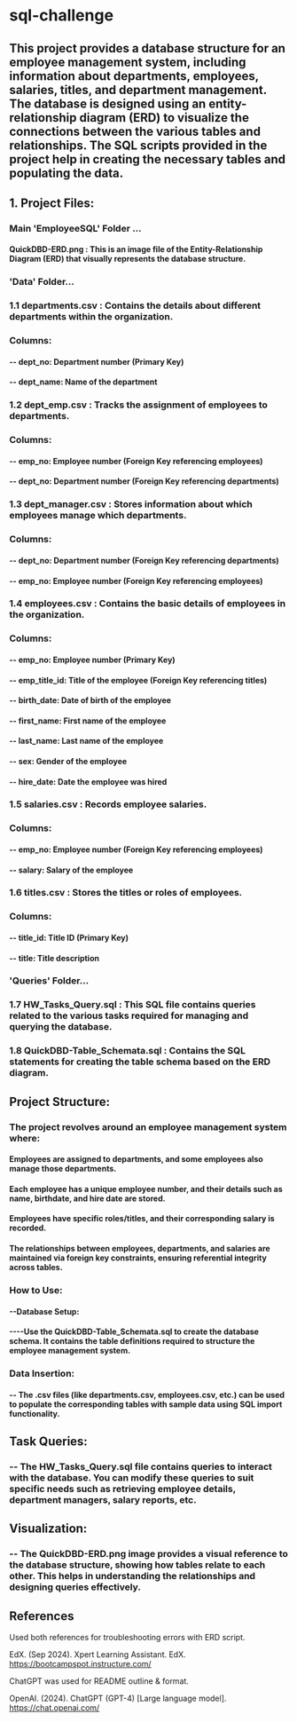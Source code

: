 # sql-challenge

## This project provides a database structure for an employee management system, including information about departments, employees, salaries, titles, and department management. The database is designed using an entity-relationship diagram (ERD) to visualize the connections between the various tables and relationships. The SQL scripts provided in the project help in creating the necessary tables and populating the data.

## 1. Project Files:
### Main 'EmployeeSQL' Folder ...
#### QuickDBD-ERD.png : This is an image file of the Entity-Relationship Diagram (ERD) that visually represents the database structure.

### 'Data' Folder...
### 1.1 departments.csv : Contains the details about different departments within the organization.
### Columns:
#### -- dept_no: Department number (Primary Key)
#### -- dept_name: Name of the department
### 1.2 dept_emp.csv : Tracks the assignment of employees to departments.
### Columns:
#### -- emp_no: Employee number (Foreign Key referencing employees)
#### -- dept_no: Department number (Foreign Key referencing departments)
### 1.3 dept_manager.csv : Stores information about which employees manage which departments.
### Columns:
#### -- dept_no: Department number (Foreign Key referencing departments)
#### -- emp_no: Employee number (Foreign Key referencing employees)
### 1.4 employees.csv : Contains the basic details of employees in the organization.
### Columns:
#### -- emp_no: Employee number (Primary Key)
#### -- emp_title_id: Title of the employee (Foreign Key referencing titles)
#### -- birth_date: Date of birth of the employee
#### -- first_name: First name of the employee
#### -- last_name: Last name of the employee
#### -- sex: Gender of the employee
#### -- hire_date: Date the employee was hired
### 1.5 salaries.csv : Records employee salaries.
### Columns:
#### -- emp_no: Employee number (Foreign Key referencing employees)
#### -- salary: Salary of the employee
### 1.6 titles.csv : Stores the titles or roles of employees.
### Columns:
#### -- title_id: Title ID (Primary Key)
#### -- title: Title description
### 'Queries' Folder...
### 1.7 HW_Tasks_Query.sql : This SQL file contains queries related to the various tasks required for managing and querying the database.
### 1.8 QuickDBD-Table_Schemata.sql : Contains the SQL statements for creating the table schema based on the ERD diagram.

## Project Structure:
### The project revolves around an employee management system where:

#### Employees are assigned to departments, and some employees also manage those departments.
#### Each employee has a unique employee number, and their details such as name, birthdate, and hire date are stored.
#### Employees have specific roles/titles, and their corresponding salary is recorded.
#### The relationships between employees, departments, and salaries are maintained via foreign key constraints, ensuring referential integrity across tables.
### How to Use:
#### --Database Setup:
#### ----Use the QuickDBD-Table_Schemata.sql to create the database schema. It contains the table definitions required to structure the employee management system.

### Data Insertion:
#### -- The .csv files (like departments.csv, employees.csv, etc.) can be used to populate the corresponding tables with sample data using SQL import functionality.

## Task Queries:
### -- The HW_Tasks_Query.sql file contains queries to interact with the database. You can modify these queries to suit specific needs such as retrieving employee details, department managers, salary reports, etc.

## Visualization:
### -- The QuickDBD-ERD.png image provides a visual reference to the database structure, showing how tables relate to each other. This helps in understanding the relationships and designing queries effectively.


## References
Used both references for troubleshooting errors with ERD script.

EdX. (Sep 2024). Xpert Learning Assistant. EdX. https://bootcampspot.instructure.com/

ChatGPT was used for README outline & format. 

OpenAI. (2024). ChatGPT (GPT-4) [Large language model]. https://chat.openai.com/
